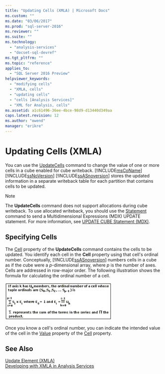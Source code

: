 ```yaml
---
title: "Updating Cells (XMLA) | Microsoft Docs"
ms.custom: ""
ms.date: "03/06/2017"
ms.prod: "sql-server-2016"
ms.reviewer: ""
ms.suite: ""
ms.technology: 
  - "analysis-services"
  - "docset-sql-devref"
ms.tgt_pltfrm: ""
ms.topic: "reference"
applies_to: 
  - "SQL Server 2016 Preview"
helpviewer_keywords: 
  - "modifying cells"
  - "XMLA, cells"
  - "updating cells"
  - "cells [Analysis Services]"
  - "XML for Analysis, cells"
ms.assetid: a1c61496-36ee-4bce-98d9-d13440d349aa
caps.latest.revision: 12
ms.author: "owend"
manager: "erikre"
---
```

# Updating Cells (XMLA)
  You can use the [UpdateCells](../../analysis-services/xmla/xml-elements-commands/updatecells-element-xmla.md) command to change the value of one or more cells in a cube enabled for cube writeback. [!INCLUDE[msCoName](../../advanced-analytics/r-services/tutorials/includes/msconame-md.md)] [!INCLUDE[ssNoVersion](../../advanced-analytics/r-services/includes/ssnoversion-md.md)] [!INCLUDE[ssASnoversion](../../analysis-services/includes/ssasnoversion-md.md)] stores the updated information in a separate writeback table for each partition that contains cells to be updated.  
  
> [!NOTE]  
>  The **UpdateCells** command does not support allocations during cube writeback. To use allocated writeback, you should use the [Statement](../../analysis-services/xmla/xml-elements-commands/statement-element-xmla.md) command to send a Multidimensional Expressions (MDX) UPDATE statement. For more information, see [UPDATE CUBE Statement &#40;MDX&#41;](../Topic/UPDATE%20CUBE%20Statement%20\(MDX\).md).  
  
## Specifying Cells  
 The [Cell](../../analysis-services/xmla/xml-elements-properties/cell-element-xmla.md) property of the **UpdateCells** command contains the cells to be updated. You identify each cell in the **Cell** property using that cell's ordinal number. Conceptually, [!INCLUDE[ssASnoversion](../../analysis-services/includes/ssasnoversion-md.md)] numbers cells in a cube as if the cube were a *p*-dimensional array, where *p* is the number of axes. Cells are addressed in row-major order. The following illustration shows the formula for calculating the ordinal number of a cell.  
  
 ![Formula to calculate the cell ordinal position](../../analysis-services/multidimensional-models-scripting-language-assl-xmla/media/cellordinalformula.gif "Formula to calculate the cell ordinal position")  
  
 Once you know a cell's ordinal number, you can indicate the intended value of the cell in the [Value](../../analysis-services/xmla/xml-elements-properties/value-element-xmla.md) property of the [Cell](../../analysis-services/xmla/xml-elements-properties/cell-element-xmla.md) property.  
  
## See Also  
 [Update Element &#40;XMLA&#41;](../../analysis-services/xmla/xml-elements-commands/update-element-xmla.md)   
 [Developing with XMLA in Analysis Services](../../analysis-services/multidimensional-models-scripting-language-assl-xmla/developing-with-xmla-in-analysis-services.md)  
  
  